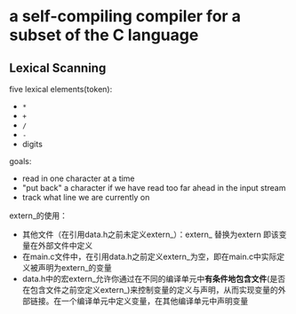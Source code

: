 # a self-compiling compiler for a subset of the C language

## Lexical Scanning

five lexical elements(token):

- `*`
- `+`
- `/`
- `-`
- digits

goals:

- read in one character at a time
- "put back" a character if we have read too far ahead in the input stream
- track what line we are currently on

extern_的使用：

- 其他文件（在引用data.h之前未定义extern_）：extern_ 替换为extern 即该变量在外部文件中定义
- 在main.c文件中，在引用data.h之前定义extern_为空，即在main.c中实际定义被声明为extern_的变量
- data.h中的宏extern_允许你通过在不同的编译单元中**有条件地包含文件**(是否在包含文件之前空定义extern_)来控制变量的定义与声明，从而实现变量的外部链接。在一个编译单元中定义变量，在其他编译单元中声明变量
